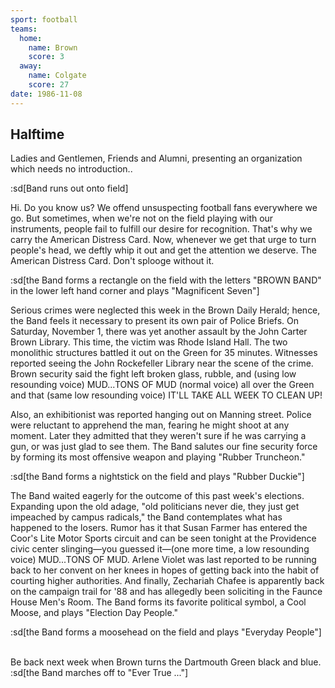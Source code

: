 ```yaml
---
sport: football
teams:
  home:
    name: Brown
    score: 3
  away:
    name: Colgate
    score: 27
date: 1986-11-08
---
```


## Halftime

Ladies and Gentlemen, Friends and Alumni, presenting an organization which needs no introduction..

:sd[Band runs out onto field]

Hi. Do you know us? We offend unsuspecting football fans everywhere we go. But sometimes, when we're not on the field playing with our instruments, people fail to fulfill our desire for recognition. That's why we carry the American Distress Card. Now, whenever we get that urge to turn people's head, we deftly whip it out and get the attention we deserve. The American Distress Card. Don't splooge without it.

:sd[the Band forms a rectangle on the field with the letters "BROWN BAND" in the lower left hand corner and plays "Magnificent Seven"]

Serious crimes were neglected this week in the Brown Daily Herald; hence, the Band feels it necessary to present its own pair of Police Briefs. On Saturday, November 1, there was yet another assault by the John Carter Brown Library. This time, the victim was Rhode Island Hall. The two monolithic structures battled it out on the Green for 35 minutes. Witnesses reported seeing the John Rockefeller Library near the scene of the crime. Brown security said the fight left broken glass, rubble, and (using low resounding voice) MUD...TONS OF MUD (normal voice) all over the Green and that (same low resounding voice) IT'LL TAKE ALL WEEK TO CLEAN UP!

Also, an exhibitionist was reported hanging out on Manning street. Police were reluctant to apprehend the man, fearing he might shoot at any moment. Later they admitted that they weren't sure if he was carrying a gun, or was just glad to see them. The Band salutes our fine security force by forming its most offensive weapon and playing "Rubber Truncheon."

:sd[the Band forms a nightstick on the field and plays "Rubber Duckie"]

The Band waited eagerly for the outcome of this past week's elections. Expanding upon the old adage, "old politicians never die, they just get impeached by campus radicals," the Band contemplates what has happened to the losers. Rumor has it that Susan Farmer has entered the Coor's Lite Motor Sports circuit and can be seen tonight at the Providence civic center slinging—you guessed it—(one more time, a low resounding voice) MUD...TONS OF MUD. Arlene Violet was last reported to be running back to her convent on her knees in hopes of getting back into the habit of courting higher authorities. And finally, Zechariah Chafee is apparently back on the campaign trail for '88 and has allegedly been soliciting in the Faunce House Men's Room. The Band forms its favorite political symbol, a Cool Moose, and plays "Election Day People."

:sd[the Band forms a moosehead on the field and plays "Everyday People"]

\
 Be back next week when Brown turns the Dartmouth Green black and blue. \
:sd[the Band marches off to "Ever True ..."]

